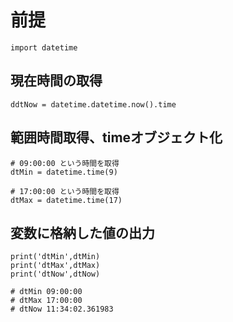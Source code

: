 # 前提
 ```
import datetime
```

## 現在時間の取得
```
ddtNow = datetime.datetime.now().time
```

## 範囲時間取得、timeオブジェクト化
```
# 09:00:00 という時間を取得
dtMin = datetime.time(9)

# 17:00:00 という時間を取得
dtMax = datetime.time(17)
```

## 変数に格納した値の出力
```
print('dtMin',dtMin)
print('dtMax',dtMax)
print('dtNow',dtNow)

# dtMin 09:00:00
# dtMax 17:00:00
# dtNow 11:34:02.361983
```

